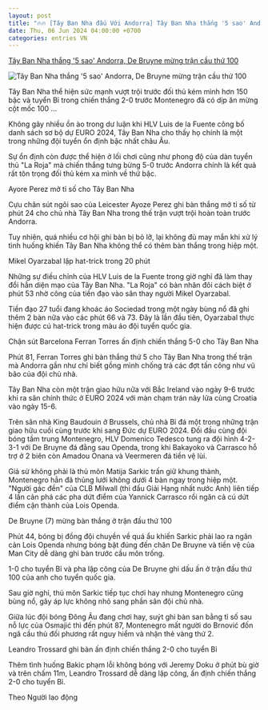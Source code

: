 ```yaml
---
layout: post
title: "🔥🔥 [Tây Ban Nha đấu Với Andorra] Tây Ban Nha thắng '5 sao' Andorra, De Bruyne mừng trận cầu thứ 100"
date: Thu, 06 Jun 2024 04:00:00 +0700
categories: entries VN
---
```

[Tây Ban Nha thắng '5 sao' Andorra, De Bruyne mừng trận cầu thứ 100](https://baoangiang.com.vn/tay-ban-nha-thang-5-sao-andorra-de-bruyne-mung-tran-cau-thu-100-a397225.html)

![Tây Ban Nha thắng '5 sao' Andorra, De Bruyne mừng trận cầu thứ 100](https://images.baoangiang.com.vn/image/news/2024/20240606/thumbnail/750x450/tay-ban-nha-thang-5-_641_1717637863.webp)

Tây Ban Nha thể hiện sức mạnh vượt trội trước đối thủ kém mình hơn 150 bậc và tuyển Bỉ trong chiến thắng 2-0 trước Montenegro đã có dịp ăn mừng cột mốc 100 ...

Không gây nhiều ồn ào trong dư luận khi HLV Luis de la Fuente công bố danh sách sơ bộ dự EURO 2024, Tây Ban Nha cho thấy họ chính là một trong những đội tuyển ổn định bậc nhất châu Âu.

Sự ổn định còn được thể hiện ở lối chơi cũng như phong độ của dàn tuyển thủ "La Roja" mà chiến thắng tưng bừng 5-0 trước Andorra chính là kết quả rất tôn trọng đối thủ kém xa mình về thứ bậc.

Ayore Perez mở tỉ số cho Tây Ban Nha

Cựu chân sút ngôi sao của Leicester Ayoze Perez ghi bàn thắng mở tỉ số từ phút 24 cho chủ nhà Tây Ban Nha trong thế trận vượt trội hoàn toàn trước Andorra.

Tuy nhiên, quá nhiều cơ hội ghi bàn bị bỏ lỡ, lại không đủ may mắn khi xử lý tình huống khiến Tây Ban Nha không thể có thêm bàn thắng trong hiệp một.

Mikel Oyarzabal lập hat-trick trong 20 phút

Những sự điều chỉnh của HLV Luis de la Fuente trong giờ nghỉ đã làm thay đổi hẳn diện mạo của Tây Ban Nha. "La Roja" có bàn nhân đôi cách biệt ở phút 53 nhờ công của tiền đạo vào sân thay người Mikel Oyarzabal.

Tiền đạo 27 tuổi đang khoác áo Sociedad trong một ngày bùng nổ đã ghi thêm 2 bàn nữa vào các phút 66 và 73. Đây là lần đầu tiên, Oyarzabal thực hiện được cú hat-trick trong màu áo đội tuyển quốc gia.

Chận sút Barcelona Ferran Torres ấn định chiến thắng 5-0 cho Tây Ban Nha

Phút 81, Ferran Torres ghi bàn thắng thứ 5 cho Tây Ban Nha trong thế trận mà Andorra gần như chỉ biết gồng mình chống trả các đợt tấn công như vũ bão của đội chủ nhà.

Tây Ban Nha còn một trận giao hữu nữa với Bắc Ireland vào ngày 9-6 trước khi ra sân chính thức ở EURO 2024 với màn chạm trán nảy lửa cùng Croatia vào ngày 15-6.

Trên sân nhà King Baudouin ở Brussels, chủ nhà Bỉ đá một trong những trận giao hữu cuối cùng trước khi sang Đức dự EURO 2024. Đối đầu cùng đội bóng tầm trung Montenegro, HLV Domenico Tedesco tung ra đội hình 4-2-3-1 với De Bruyne đá đằng sau Openda, trong khi Bakayoko và Carrasco hỗ trợ ở 2 biên còn Amadou Onana và Veermeren đá tiền vệ lùi.

Giả sử không phải là thủ môn Matija Sarkic trấn giữ khung thành, Montenegro hẳn đã thủng lưới không dưới 4 bàn ngay trong hiệp một. "Người gác đền" của CLB Milwall (thi đấu Giải Hạng nhất nước Anh) liên tiếp 4 lần cản phá các pha dứt điểm của Yannick Carrasco rồi ngăn cả cú dứt điểm cận thành của Lois Openda.

De Bruyne (7) mừng bàn thắng ở trận đấu thứ 100

Phút 44, bóng bị đồng đội chuyền về quá ẩu khiến Sarkic phải lao ra ngăn cản Lois Openda nhưng bóng bật đúng đến chân De Bruyne và tiền vệ của Man City dễ dàng ghi bàn trước cầu môn trống.

1-0 cho tuyển Bỉ và pha lập công của De Bruyne ghi dấu ấn ở trận đấu thứ 100 của anh cho tuyển quốc gia.

Sau giờ nghỉ, thủ môn Sarkic tiếp tục chơi hay nhưng Montenegro cũng bùng nổ, gây áp lực không nhỏ sang phần sân đội chủ nhà.

Giữa lúc đội bóng Đông Âu đang chơi hay, suýt ghi bàn san bằng tỉ số sau nỗ lực của Osmajić thì đến phút 87, Montenegro mất người do Brnović đốn ngã cầu thủ đối phương rất nguy hiểm và nhận thẻ vàng thứ 2.

Leandro Trossard ghi bàn ấn định chiến thắng 2-0 cho tuyển Bỉ

Thêm tình huống Bakic phạm lỗi không bóng với Jeremy Doku ở phút bù giờ và trên chấm 11m, Leandro Trossard dễ dàng lập công, ấn định chiến thắng 2-0 cho tuyển Bỉ.

Theo Người lao động

